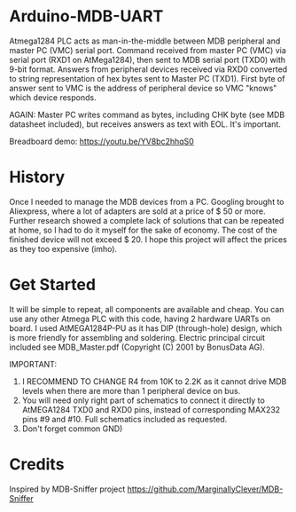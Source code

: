 # Arduino-MDB-UART
Atmega1284 PLC acts as man-in-the-middle between MDB peripheral and master PC (VMC) serial port.
Command received from master PC (VMC) via serial port (RXD1 on AtMega1284), then sent to MDB serial port (TXD0) with 9-bit format.
Answers from peripheral devices received via RXD0 converted to string representation of hex bytes sent to Master PC (TXD1).
First byte of answer sent to VMC is the address of peripheral device so VMC "knows" which device responds.

AGAIN:
Master PC writes command as bytes, including CHK byte (see MDB datasheet included), but receives answers as text with EOL. It's important.

Breadboard demo: https://youtu.be/YV8bc2hhqS0

# History
Once I needed to manage the MDB devices from a PC. Googling brought to Aliexpress, where a lot of adapters are sold at a price of $ 50 or more. Further research showed a complete lack of solutions that can be repeated at home, so I had to do it myself for the sake of economy.
The cost of the finished device will not exceed $ 20. I hope this project will affect the prices as they too expensive (imho).

# Get Started
It will be simple to repeat, all components are available and cheap.
You can use any other Atmega PLC with this code, having 2 hardware UARTs on board. I used AtMEGA1284P-PU as it has DIP (through-hole) design, which is more friendly for assembling and soldering.
Electric principal circuit included see MDB_Master.pdf (Copyright (C) 2001 by BonusData AG).

IMPORTANT:
1. I RECOMMEND TO CHANGE R4 from 10K to 2.2K as it cannot drive MDB levels when there are more than 1 peripheral device on bus.
2. You will need only right part of schematics to connect it directly to AtMEGA1284 TXD0 and RXD0 pins, instead of corresponding MAX232 pins #9 and #10. Full schematics included as requested.
3. Don't forget common GND)

# Credits
Inspired by MDB-Sniffer project https://github.com/MarginallyClever/MDB-Sniffer
